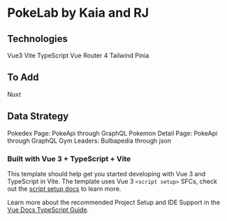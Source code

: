# PokeLab by Kaia and RJ

## Technologies

Vue3
Vite
TypeScript
Vue Router 4
Tailwind
Pinia

## To Add

Nuxt

## Data Strategy

Pokedex Page: PokeApi through GraphQL
Pokemon Detail Page: PokeApi through GraphQL
Gym Leaders: Bulbapedia through json

### Built with Vue 3 + TypeScript + Vite

This template should help get you started developing with Vue 3 and TypeScript in Vite. The template uses Vue 3 `<script setup>` SFCs, check out the [script setup docs](https://v3.vuejs.org/api/sfc-script-setup.html#sfc-script-setup) to learn more.

Learn more about the recommended Project Setup and IDE Support in the [Vue Docs TypeScript Guide](https://vuejs.org/guide/typescript/overview.html#project-setup).
